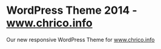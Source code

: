 WordPress Theme 2014 - www.chrico.info
======

Our new responsive WordPress Theme for www.chrico.info
